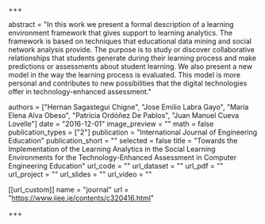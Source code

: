 +++

abstract = "In this work we present a formal description of a learning environment framework that gives support to learning analytics. The framework is based on techniques that educational data mining and social network analysis provide.  The purpose is to study or discover collaborative relationships that students generate during their learning process and make predictions or assessments about student learning. We also present a new model in the way the learning process is evaluated.  This model is more personal and contributes to new possibilities that the digital technologies offer in technology-enhanced assessment."

authors = ["Hernan Sagastegui Chigne", "Jose Emilio Labra Gayo", "María Elena Alva Obeso", "Patricia Ordóñez De Pablos", "Juan Manuel Cueva Lovelle"]
date = "2016-12-01"
image_preview = ""
math = false
publication_types = ["2"]
publication = "International Journal of Engineering Education"
publication_short = ""
selected = false
title = "Towards the Implementation of the Learning Analytics in the Social Learning Environments for the Technology-Enhanced Assessment in Computer Engineering Education"
url_code = ""
url_dataset = ""
url_pdf = ""
url_project = ""
url_slides = ""
url_video = ""

[[url_custom]]
name = "journal"
url = "https://www.ijee.ie/contents/c320416.html"


+++


